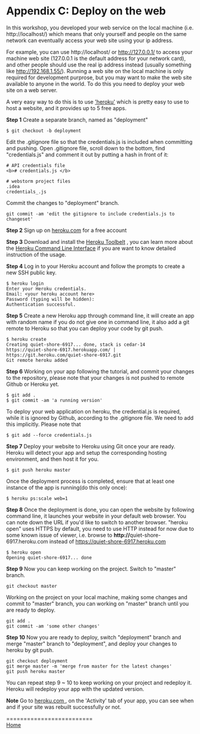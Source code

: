 # Appendix C: Deploy on the web

In this workshop, you developed your web service on the local machine (i.e. http://localhost/) which means that only yourself and people 
on the same network can eventually access your web site using your ip address.

For example, you can use http://localhost/ or http://127.0.0.1/ to access your machine web site (127.0.0.1 is the default address for your network card),
and other people should use the real ip address instead (usually something like http://192.168.1.55/). Running a web site on the local machine is only 
required for development purprose, but you may want to make the web site available to anyone in the world. To do this you need to deploy your web site 
on a web server.

A very easy way to do this is to use ['heroku'](https://www.heroku.com/) which is pretty easy to use to host a website, and it provides up to 5 free apps.

<b>Step 1</b> Create a separate branch, named as "deployment"

```
$ git checkout -b deployment

```

Edit the .gitignore file so that the credentials.js is included when committing and pushing. Open .gitignore file, scroll down to the bottom, find "credentials.js" and comment it out by putting a hash in front of it: 

```
# API credentials file
<b># credentials.js </b>

# webstorm project files
.idea
credentials_.js
```

Commit the changes to "deployment" branch.

```
git commit -am 'edit the gitignore to include credentials.js to changeset'

```

<b>Step 2</b> Sign up on [heroku.com](https://www.heroku.com/) for a free account

<b>Step 3</b> Download and install the [Heroku Toolbelt](https://toolbelt.heroku.com/) , you can learn more about the [Heroku Command Line Interface](https://devcenter.heroku.com/categories/command-line) if you are want to know detailed instruction of the usage.

<b>Step 4</b> Log in to your Heroku account and follow the prompts to create a new SSH public key.

```
$ heroku login
Enter your Heroku credentials.
Email: <your heroku account here>
Password (typing will be hidden): 
Authentication successful.

```

<b>Step 5</b> Create a new Heroku app through command line, it will create an app with random name if you do not give one in command line, it also add a git remote to Heroku so that you can deploy your code by git push.
```
$ heroku create
Creating quiet-shore-6917... done, stack is cedar-14
https://quiet-shore-6917.herokuapp.com/ | https://git.heroku.com/quiet-shore-6917.git
Git remote heroku added

```

<b>Step 6</b> Working on your app following the tutorial, and commit your changes to the repository, please note that your changes is not pushed to remote Github or Heroku yet. 

```
$ git add .
$ git commit -am 'a running version'

````

To deploy your web application on heroku, the credential.js is required, while it is ignored by Github, according to the .gitignore file. We need to add this implicitly. Please note that  
```
$ git add --force credentials.js
```

<b>Step 7</b> Deploy your website to Heroku using Git once your are ready. Heroku will detect your app and setup the corresponding hosting environment, and then host it for you. 

```
$ git push heroku master

```

Once the deployment process is completed, ensure that at least one instance of the app is running(do this only once):

```
$ heroku ps:scale web=1

```

<b>Step 8</b> Once the deployment is done, you can open the website by following command line, it launches your website in your default web browser. You can note down the URL if you'd like to switch to another browser. "heroku open" uses HTTPS by default, you need to use HTTP instead for now due to some known issue of viewer, i.e. browse to <b>http://</b>quiet-shore-6917.heroku.com instead of https://quiet-shore-6917.heroku.com
 
 ```
 $ heroku open
Opening quiet-shore-6917... done

 ```
 
<b>Step 9</b> Now you can keep working on the project. Switch to "master" branch.

```
git checkout master

``` 

Working on the project on your local machine, making some changes and commit to "master" branch, you can working on "master" branch until you are ready to deploy.

```
git add .
git commit -am 'some other changes'

``` 
 

<b>Step 10</b> Now you are ready to deploy, switch "deployment" branch and merge "master" branch to "deployment", and deploy your changes to heroku by git push.

```
git checkout deployment
git merge master -m 'merge from master for the latest changes'
git push heroku master

``` 
 
You can repeat step 9 ~ 10 to keep working on your project and redeploy it. Heroku will redeploy your app with the updated version. 
 

<b>Note</b>  Go to [heroku.com ](https://dashboard.heroku.com), on the 'Activity' tab of your app, you can see when and if your site was rebuilt successfully or not.


=========================  
[Home](README.md)

